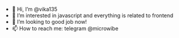 - 👋 Hi, I’m @vika135
- 👀 I’m interested in javascript and everything is related to frontend
- 💞️ I’m looking to good job now!
- 📫 How to reach me: telegram @microwibe
